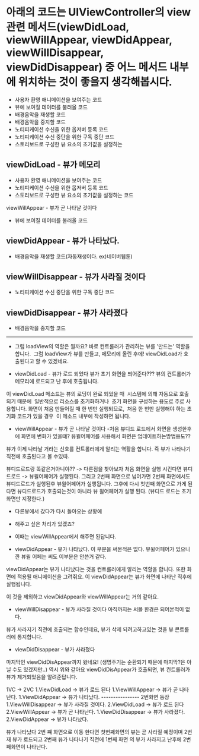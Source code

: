 # 아래의 코드는 UIViewController의 view 관련 메서드(viewDidLoad, viewWillAppear, viewDidAppear, viewWillDisappear, viewDidDisappear) 중 어느 메서드 내부에 위치하는 것이 좋을지 생각해봅시다.
- 사용자 환영 애니메이션을 보여주는 코드
- 뷰에 보여질 데이터를 불러올 코드
- 배경음악을 재생할 코드
- 배경음악을 중지할 코드
- 노티피케이션 수신을 위한 옵저버 등록 코드
- 노티피케이션 수신 중단을 위한 구독 중단 코드
- 스토리보드로 구성한 뷰 요소의 초기값을 설정하는 


## viewDidLoad - 뷰가 메모리
- 사용자 환영 애니메이션을 보여주는 코드
- 노티피케이션 수신을 위한 옵저버 등록 코드
- 스토리보드로 구성한 뷰 요소의 초기값을 설정하는 코드

viewWillAppear - 뷰가 곧 나타날 것이다
- 뷰에 보여질 데이터를 불러올 코드

## viewDidAppear - 뷰가 나타났다.
- 배경음악을 재생할 코드(자동재생이다. ex)네이버웹툰)

## viewWillDisappear - 뷰가 사라질 것이다
- 노티피케이션 수신 중단을 위한 구독 중단 코드

## viewDidDisappear - 뷰가 사라졌다
- 배경음악을 중지할 코드

---

- 그럼 loadView의 역할은 뭘까요?
바로 컨트롤러가 관리하는 뷰를 '만드는' 역할을 합니다. 
그럼 loadView가 뷰를 만들고, 메모리에 올린 후에!
viewDidLoad가 호출된다고 할 수 있겠네요.

- viewDidLoad - 뷰가 로드 되었다
뷰가 초기 화면을 띄어준다???
뷰의 컨트롤러가 메모리에 로드되고 난 후에 호출됩니다.

이 viewDidLoad 메소드는 뷰의 로딩이 완료 되었을 때 
시스템에 의해 자동으로 호출되기 때문에 
일반적으로 리소스를 초기화하거나 
초기 화면을 구성하는 용도로 주로 사용합니다.
화면이 처음 만들어질 때 한 번만 실행되므로, 
처음 한 번만 실행해야 하는 초기화 코드가 있을 경우 
이 메소드 내부에 작성하면 됩니다. 



- viewWillAppear - 뷰가 곧 나타날 것이다
-처음 뷰디드 로드에서 화면을 생성한후에 화면에 변화가 있을떄?
뷰윌어페어를 사용해서 화면은 업데이트하는방법용도??

뷰가 이제 나타날 거라는 신호를 컨트롤러에게 알리는 역활을 합니다.
즉 뷰가 나타나기 직전에 호출된다고 볼 수있따.

뷰디드로드랑 똑같은거아니야?? -> 다른점을 찾아보자
처음 화면을 실행 시킨다면
뷰디드로드 -> 뷰윌어페어가 실행된다.
그리고 2번째 화면으로 넘어가면
2번째 화면에서도 뷰디드로드가 실행된후 뷰윌어페어가 실행됩니다.
그후에 다시 첫번째 화면으로 가게 된다면 뷰디드로드가 호출되는것이 아니라
뷰 윌어페어가 실행 된다. (뷰디드 로드는 초기화면만 지정한다.)

- 다른뷰에서 갔다가 다시 돌아오는 상황에
- 해주고 싶은 처리가 있겠죠?
- 이때는 viewWillAppear에서 해주면 된답니다.


- viewDidAppear - 뷰가 나타났다.
이 부분을 써본적은 없다. 뷰윌어페어가 있으니깐 뷰윌 어페는 써도 이부분은 안쓴거 같다.

viewDidAppear는 뷰가 나타났다는 것을 컨트롤러에게 알리는 역할을 합니다. 또한 화면에 적용될 애니메이션을 그려줘요.
이 viewDidAppear는 뷰가 화면에 나타난 직후에 실행됩니다. 

이 것을 제외하고 viewDidAppear와 viewWillAppear는 거의 같아요.


- viewWillDisappear - 뷰가 사라질 것이다
아직까지는 써볼 환경은 되어본적이 없다.

뷰가 사라지기 직전에 호출되는 함수인데요,
뷰가 삭제 되려고하고있는 것을 뷰 콘트롤러에 통지합니다.

- viewDidDisappear - 뷰가 사라졌다

마지막인 viewDidDisAppear까지 왔네요!
(생명주기는 순환되기 때문에 마지막?은 아닐 수도 있겠지만..)
역시 위와 같아요
viewDidDisAppear가 호출되면,
뷰 컨트롤러가 뷰가 제거되었음을 알려준답니다. 

1VC -> 2VC
1.ViewDidLoad      -> 뷰가 로드 된다
1.ViewWillAppear    -> 뷰가 곧 나타난다.
1.ViewDidAppear     -> 뷰가 나타났다.
---------------- 2번화면 등장
1.ViewWillDisappear     -> 뷰가 사라질 것이다.
2.ViewDidLoad          -> 뷰가 로드 된다  
2.ViewWillAppear     -> 뷰가 곧 나타난다.
1.ViewDidDisappear     -> 뷰가 사라졌다.
2.ViewDidAppear       -> 뷰가 나타났다.

뷰가 나타났다 2번 쨰 화면으로 이동 한다면
첫번째화면의 뷰는 곧 사라질 예정이며  2번재 뷰가 로드되고 2번째 뷰가 나타나기 직전에 1번째 화면 의 뷰가 사라지고 난후에 2번째화면이 나타난다.



